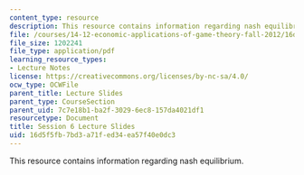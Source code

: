 ```yaml
---
content_type: resource
description: This resource contains information regarding nash equilibrium.
file: /courses/14-12-economic-applications-of-game-theory-fall-2012/16d5f5fb7bd3a71fed34ea57f40e0dc3_MIT14_12F12_slides6.pdf
file_size: 1202241
file_type: application/pdf
learning_resource_types:
- Lecture Notes
license: https://creativecommons.org/licenses/by-nc-sa/4.0/
ocw_type: OCWFile
parent_title: Lecture Slides
parent_type: CourseSection
parent_uid: 7c7e18b1-ba2f-3029-6ec8-157da4021df1
resourcetype: Document
title: Session 6 Lecture Slides
uid: 16d5f5fb-7bd3-a71f-ed34-ea57f40e0dc3
---
```

This resource contains information regarding nash equilibrium.